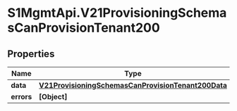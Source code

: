 # S1MgmtApi.V21ProvisioningSchemasCanProvisionTenant200

## Properties
Name | Type | Description | Notes
------------ | ------------- | ------------- | -------------
**data** | [**V21ProvisioningSchemasCanProvisionTenant200Data**](V21ProvisioningSchemasCanProvisionTenant200Data.md) |  | [optional] 
**errors** | **[Object]** | Errors | [optional] 


